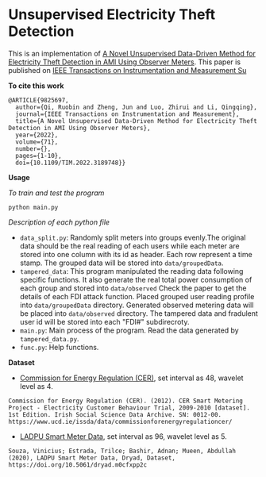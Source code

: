 # Unsupervised Electricity Theft Detection
This is an implementation of [A Novel Unsupervised Data-Driven Method for Electricity Theft Detection in AMI Using Observer Meters](https://ieeexplore.ieee.org/abstract/document/9825697). This paper is published on [IEEE Transactions on Instrumentation and Measurement
Su](https://ieeexplore.ieee.org/xpl/RecentIssue.jsp?punumber=19)

**To cite this work**
```
@ARTICLE{9825697,
  author={Qi, Ruobin and Zheng, Jun and Luo, Zhirui and Li, Qingqing},
  journal={IEEE Transactions on Instrumentation and Measurement}, 
  title={A Novel Unsupervised Data-Driven Method for Electricity Theft Detection in AMI Using Observer Meters}, 
  year={2022},
  volume={71},
  number={},
  pages={1-10},
  doi={10.1109/TIM.2022.3189748}}
```

**Usage**

*To train and test the program*
```
python main.py
```

*Description of each python file*

- `data_split.py`: Randomly split meters into groups evenly.The original data should be the real reading of each users while each meter are stored into one column with its id as header. Each row represent a time stamp. The grouped data will be stored into `data/groupedData`.
- `tampered_data`: This program manipulated the reading data following specific functions. It also generate the real total power consumption of each group and stored into `data/observed` Check the paper to get the details of each FDI attack function. Placed grouped user reading profile into `data/groupedData` directory. Generated observed metering data will be placed into `data/observed` directory. The tampered data and fradulent user id will be stored into each "FDI#" subdirecroty.
- `main.py`: Main process of the program. Read the data generated by `tampered_data.py`.
- `func.py`: Help functions.

**Dataset**

- [Commission for Energy Regulation (CER)](https://www.ucd.ie/issda/data/commissionforenergyregulationcer/), set interval as 48, wavelet level as 4.
```
Commission for Energy Regulation (CER). (2012). CER Smart Metering Project - Electricity Customer Behaviour Trial, 2009-2010 [dataset]. 1st Edition. Irish Social Science Data Archive. SN: 0012-00. https://www.ucd.ie/issda/data/commissionforenergyregulationcer/
```
- [LADPU Smart Meter Data](https://datadryad.org/stash/dataset/doi:10.5061/dryad.m0cfxpp2c), set interval as 96, wavelet level as 5.
```
Souza, Vinicius; Estrada, Trilce; Bashir, Adnan; Mueen, Abdullah (2020), LADPU Smart Meter Data, Dryad, Dataset, https://doi.org/10.5061/dryad.m0cfxpp2c
```